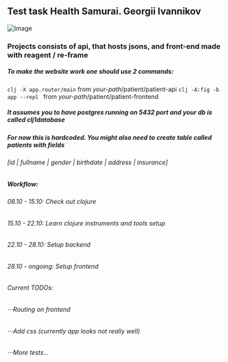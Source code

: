 ## Test task Health Samurai. Georgii Ivannikov
![Image](https://i.ibb.co/CBH8C10/HS-CANDIDATE-GOSHA.png)
### Projects consists of api, that hosts jsons, and front-end made with reagent / re-frame

##### To make the website work one should use 2 commands:
 `clj -X app.router/main` from *your-path*/patient/patient-api
 `clj -A:fig -b app --repl ` from *your-path*/patient/patient-frontend
#####  It assumes you to have postgres running on 5432 port and your db is called clj1database
##### For now this is hardcoded. You might also need to create table called patients with fields
###### [*id* | *fullname* | *gender* | *birthdate* | *address* | *insurance*]

##### Workflow:
###### 08.10 - 15.10: Check out clojure
###### 15.10 - 22.10: Learn clojure instruments and tools setup
###### 22.10 - 28.10: Setup backend
###### 28.10 - ongoing: Setup frontend

###### Current TODOs: 
###### ⋅⋅⋅Routing on frontend
###### ⋅⋅⋅Add css (currently app looks not really well)
###### ⋅⋅⋅More tests...
